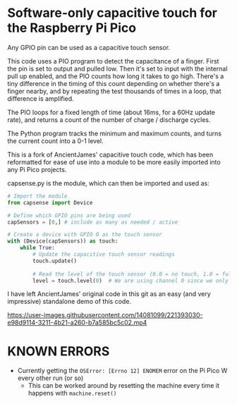 Software-only capacitive touch for the Raspberry Pi Pico
=

Any GPIO pin can be used as a capacitive touch sensor.

This code uses a PIO program to detect the capacitance of a finger. First the pin is set to output and pulled low. Then it's set to input with the internal pull up enabled, and the PIO counts how long it takes to go high. There's a tiny difference in the timing of this count depending on whether there's a finger nearby, and by repeating the test thousands of times in a loop, that difference is amplified.

The PIO loops for a fixed length of time (about 16ms, for a 60Hz update rate), and returns a count of the number of charge / discharge cycles.

The Python program tracks the minimum and maximum counts, and turns the current count into a 0-1 level.

This is a fork of AncientJames' capacitive touch code, which has been reformatted for ease of use into a module to be more easily imported into any Pi Pico projects. 

capsense.py is the module, which can then be imported and used as: 

```python
# Import the module
from capsense import Device

# Define which GPIO pins are being used
capSensors = [0,] # include as many as needed / active

# Create a device with GPIO 0 as the touch sensor
with (Device(capSensors)) as touch:
    while True:
        # Update the capacitive touch sensor readings
        touch.update()
        
        # Read the level of the touch sensor (0.0 = no touch, 1.0 = full touch)
        level = touch.level(0)  # We are using channel 0 since we only have one pin, other pints available in the list if intialised
```

I have left AncientJames' original code in this git as an easy (and very impressive) standalone demo of this code. 

https://user-images.githubusercontent.com/14081099/221393030-e98d9114-3211-4b21-a260-b7a585bc5c02.mp4

# KNOWN ERRORS
- Currently getting the ```OSError: [Errno 12] ENOMEM``` error on the Pi Pico W every other run (or so)
  - This can be worked around by resetting the machine every time it happens with ```machine.reset()```
